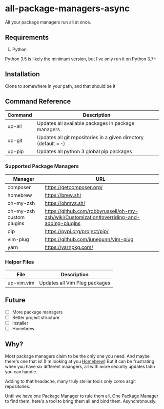 # all-package-managers-async
All your package managers run all at once.

## Requirements
1. Python

Python 3.5 is likely the minimum version, but I've only run it on Python
3.7+

## Installation
Clone to somewhere in your path, and that should be it

## Command Reference
| Command | Description |
|---|---|
| up-all | Updates all available packages in package managers |
| up-git | Updates all git repositories in a given directory (default = `~`) |
| up-pip | Updates all python 3 global pip packages |

### Supported Package Managers
| Manager | URL |
|---|---|
| composer | https://getcomposer.org/ |
| homebrew | https://brew.sh/ |
| oh-my-zsh | https://ohmyz.sh/ |
| oh-my-zsh custom plugins | https://github.com/robbyrussell/oh-my-zsh/wiki/Customization#overriding-and-adding-plugins |
| pip | https://pypi.org/project/pip/ |
| vim-plug | https://github.com/junegunn/vim-plug |
| yarn | https://yarnpkg.com/ |

### Helper Files
| File | Description |
|---|---|
| up-vim.vim | Updates all Vim Plug packages |


## Future
- [ ] More package managers
- [ ] Better project structure
- [ ] Installer
- [ ] Homebrew

## Why?
Most package managers claim to be the only one you need. And maybe
there's one that is! (I'm looking at you [Homebrew][1]) But it can be
frustrating when you have six different maangers, all with more security
updates tahn you can handle.

Adding to that headache, many truly stellar tools only come asgit
repositories.

Until we have one Package Manager to rule them all, One Package Manager
to find them, here's a tool to bring them all and bind them.
Asynchronously.

[1]:https://brew.sh 
